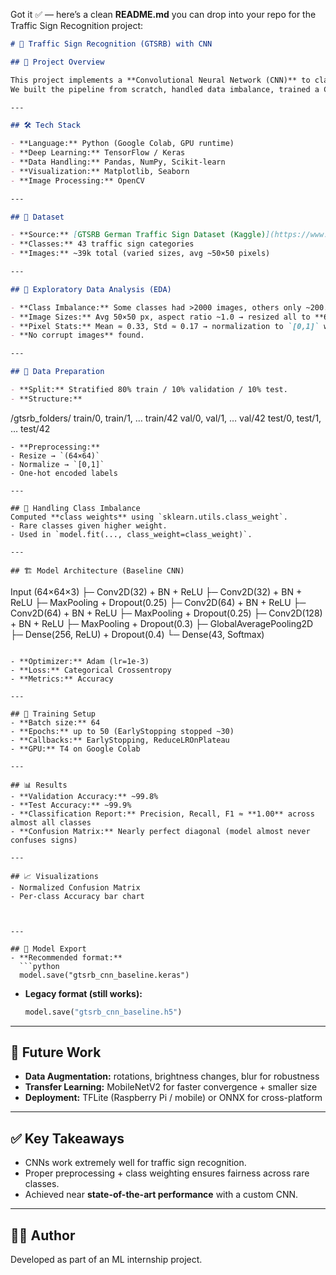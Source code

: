 Got it ✅ — here’s a clean **README.md** you can drop into your repo for the Traffic Sign Recognition project:

```markdown
# 🚦 Traffic Sign Recognition (GTSRB) with CNN

## 📌 Project Overview

This project implements a **Convolutional Neural Network (CNN)** to classify German Traffic Signs using the **GTSRB dataset**.  
We built the pipeline from scratch, handled data imbalance, trained a CNN, and achieved **~99.9% accuracy** on the test set.

---

## 🛠️ Tech Stack

- **Language:** Python (Google Colab, GPU runtime)
- **Deep Learning:** TensorFlow / Keras
- **Data Handling:** Pandas, NumPy, Scikit-learn
- **Visualization:** Matplotlib, Seaborn
- **Image Processing:** OpenCV

---

## 📂 Dataset

- **Source:** [GTSRB German Traffic Sign Dataset (Kaggle)](https://www.kaggle.com/meowmeowmeowmeowmeow/gtsrb-german-traffic-sign)
- **Classes:** 43 traffic sign categories
- **Images:** ~39k total (varied sizes, avg ~50×50 pixels)

---

## 🔎 Exploratory Data Analysis (EDA)

- **Class Imbalance:** Some classes had >2000 images, others only ~200.
- **Image Sizes:** Avg 50×50 px, aspect ratio ~1.0 → resized all to **64×64**.
- **Pixel Stats:** Mean ≈ 0.33, Std ≈ 0.17 → normalization to `[0,1]` works well.
- **No corrupt images** found.

---

## 📑 Data Preparation

- **Split:** Stratified 80% train / 10% validation / 10% test.
- **Structure:**
```

/gtsrb_folders/
train/0, train/1, … train/42
val/0, val/1, … val/42
test/0, test/1, … test/42

```
- **Preprocessing:**
- Resize → `(64×64)`
- Normalize → `[0,1]`
- One-hot encoded labels

---

## 🧮 Handling Class Imbalance
Computed **class weights** using `sklearn.utils.class_weight`.
- Rare classes given higher weight.
- Used in `model.fit(..., class_weight=class_weight)`.

---

## 🏗️ Model Architecture (Baseline CNN)

```

Input (64×64×3)
├─ Conv2D(32) + BN + ReLU
├─ Conv2D(32) + BN + ReLU
├─ MaxPooling + Dropout(0.25)
├─ Conv2D(64) + BN + ReLU
├─ Conv2D(64) + BN + ReLU
├─ MaxPooling + Dropout(0.25)
├─ Conv2D(128) + BN + ReLU
├─ MaxPooling + Dropout(0.3)
├─ GlobalAveragePooling2D
├─ Dense(256, ReLU) + Dropout(0.4)
└─ Dense(43, Softmax)

````

- **Optimizer:** Adam (lr=1e-3)
- **Loss:** Categorical Crossentropy
- **Metrics:** Accuracy

---

## 🎯 Training Setup
- **Batch size:** 64
- **Epochs:** up to 50 (EarlyStopping stopped ~30)
- **Callbacks:** EarlyStopping, ReduceLROnPlateau
- **GPU:** T4 on Google Colab

---

## 📊 Results
- **Validation Accuracy:** ~99.8%
- **Test Accuracy:** ~99.9%
- **Classification Report:** Precision, Recall, F1 ≈ **1.00** across almost all classes
- **Confusion Matrix:** Nearly perfect diagonal (model almost never confuses signs)

---

## 📈 Visualizations
- Normalized Confusion Matrix
- Per-class Accuracy bar chart



---

## 💾 Model Export
- **Recommended format:**
  ```python
  model.save("gtsrb_cnn_baseline.keras")
````

- **Legacy format (still works):**

  ```python
  model.save("gtsrb_cnn_baseline.h5")
  ```

---

## 🚀 Future Work

- **Data Augmentation:** rotations, brightness changes, blur for robustness
- **Transfer Learning:** MobileNetV2 for faster convergence + smaller size
- **Deployment:** TFLite (Raspberry Pi / mobile) or ONNX for cross-platform

---

## ✅ Key Takeaways

- CNNs work extremely well for traffic sign recognition.
- Proper preprocessing + class weighting ensures fairness across rare classes.
- Achieved near **state-of-the-art performance** with a custom CNN.

---

## 👨‍💻 Author

Developed as part of an ML internship project.

```

```
